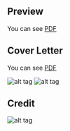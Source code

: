 ## Preview
You can see [PDF](https://github.com/mlabouardy/resume/raw/master/resume.pdf)

## Cover Letter
You can see [PDF](https://raw.githubusercontent.com/posquit0/Awesome-CV/master/examples/coverletter.pdf)

![alt tag](https://raw.githubusercontent.com/posquit0/Awesome-CV/master/examples/coverletter-0.png)
![alt tag](https://raw.githubusercontent.com/posquit0/Awesome-CV/master/examples/coverletter-1.png)

## Credit

![alt tag](https://github.com/posquit0)
